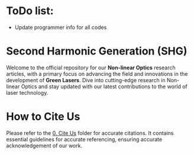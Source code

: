 # ToDo list:
- Update programmer info for all codes


# Second Harmonic Generation (SHG)
Welcome to the official repository for our **Non-linear Optics** research articles, with a primary focus on advancing the field and innovations in the development of **Green Lasers**. Dive into cutting-edge research in Non-linear Optics and stay updated with our latest contributions to the world of laser technology.

# How to Cite Us
Please refer to the [0. Cite Us]() folder for accurate citations. It contains essential guidelines for accurate referencing, ensuring accurate acknowledgement of our work.






